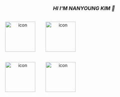 <div align="center">

<br>
<h3><i>HI I'M NANYOUNG KIM 👋</i></h3>
<br>

<div style="display: flex;"><img src="https://techstack-generator.vercel.app/js-icon.svg" alt="icon" width="96" style="width: 96px; height: 96px; margin-right: 33px; margin-bottom: 33px;" /><img src="https://techstack-generator.vercel.app/ts-icon.svg" alt="icon" width="96" style="width: 96px; height: 96px; margin-right: 0px; margin-bottom: 33px;" /></div><div style="display: flex;"><img src="https://techstack-generator.vercel.app/java-icon.svg" alt="icon" width="96" style="width: 96px; height: 96px; margin-right: 33px; margin-bottom: 0px;" /><img src="https://techstack-generator.vercel.app/react-icon.svg" alt="icon" width="96" style="width: 96px; height: 96px; margin-right: 0px; margin-bottom: 0px;" /></div>

